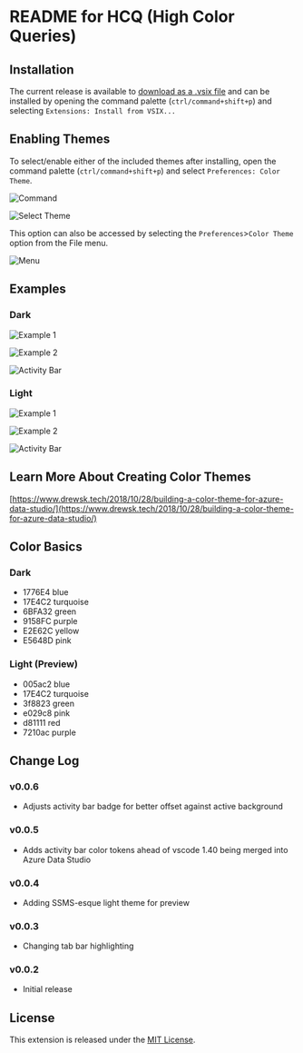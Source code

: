 # README for HCQ (High Color Queries)

## Installation
The current release is available to [download as a .vsix file](https://github.com/dzsquared/high-color-queries/releases/download/0.0.6/hcq--high-color-queries--0.0.6.vsix) and can be installed by opening the command palette (`ctrl/command+shift+p`) and selecting `Extensions: Install from VSIX...`

## Enabling Themes
To select/enable either of the included themes after installing, open the command palette (`ctrl/command+shift+p`) and select `Preferences: Color Theme`.

![Command](https://raw.githubusercontent.com/dzsquared/high-color-queries/master/images/colortheme.PNG)


![Select Theme](https://raw.githubusercontent.com/dzsquared/high-color-queries/master/images/colortheme3.PNG)


This option can also be accessed by selecting the `Preferences`>`Color Theme` option from the File menu.

![Menu](https://raw.githubusercontent.com/dzsquared/high-color-queries/master/images/colortheme2.PNG)


## Examples
### Dark
![Example 1](https://raw.githubusercontent.com/dzsquared/high-color-queries/master/images/hcq_example1.PNG)

![Example 2](https://raw.githubusercontent.com/dzsquared/high-color-queries/master/images/hcq_example2.PNG)

![Activity Bar](https://raw.githubusercontent.com/dzsquared/high-color-queries/master/images/activitybar1.png)

### Light
![Example 1](https://raw.githubusercontent.com/dzsquared/high-color-queries/master/images/light_hcq_example1.PNG)

![Example 2](https://raw.githubusercontent.com/dzsquared/high-color-queries/master/images/light_hcq_example2.PNG)

![Activity Bar](https://raw.githubusercontent.com/dzsquared/high-color-queries/master/images/activitybar2.png)

## Learn More About Creating Color Themes
[https://www.drewsk.tech/2018/10/28/building-a-color-theme-for-azure-data-studio/](https://www.drewsk.tech/2018/10/28/building-a-color-theme-for-azure-data-studio/)

## Color Basics
### Dark
- 1776E4 blue
- 17E4C2 turquoise
- 6BFA32 green
- 9158FC purple
- E2E62C yellow
- E5648D pink

### Light (Preview)
- 005ac2 blue
- 17E4C2 turquoise
- 3f8823 green
- e029c8 pink
- d81111 red
- 7210ac purple

## Change Log

### v0.0.6
- Adjusts activity bar badge for better offset against active background

### v0.0.5
- Adds activity bar color tokens ahead of vscode 1.40 being merged into Azure Data Studio

### v0.0.4
- Adding SSMS-esque light theme for preview

### v0.0.3
- Changing tab bar highlighting

### v0.0.2
- Initial release

## License

This extension is released under the [MIT License](https://raw.githubusercontent.com/dzsquared/high-color-queries/master/LICENSE).
